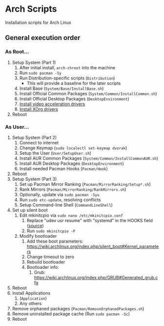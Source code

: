 # Arch Scripts
Installation scripts for Arch Linux

## General execution order

### As Root...

1. Setup System (Part 1)
    1. After initial install, `arch-chroot` into the machine
    2. Run `sudo pacman -Sy`
    3. Run Distribution-specific scripts (`Distribution`)
        * This will provide a baseline for the later scripts
    4. Install Base (`System/Base/InstallBase.sh`)
    5. Install Official Common Packages (`System/Common/InstallCommon.sh`)
    6. Install Official Desktop Packages (`DesktopEnvironment`)
    7. [Install video acceleration drivers](https://wiki.archlinux.org/index.php/Hardware_video_acceleration#Installation)
    8. [Install XOrg drivers](https://wiki.archlinux.org/index.php/xorg#Driver_installation)
2. Reboot

### As User...

1. Setup System (Part 2)
    1. Connect to internet
    2. Change Keymap (`sudo localectl set-keymap dvorak`)
    3. Setup the User (`User/SetupUser.sh`)
    4. Install AUR Common Packages (`System/Common/InstallCommonAUR.sh`)
    5. Install AUR Desktop Packages (`DesktopEnvironment`)
    6. Install needed Pacman Hooks (`Pacman/Hook`)
2. Reboot
3. Setup System (Part 3)
    1. Set up Pacman Mirror Ranking (`Pacman/MirrorRanking/Setup*.sh`)
    2. Rank Mirrors (`Pacman/MirrorRanking/RankMirrors.sh`)
    3. Optionally, update via `sudo pacman -Syu`
    4. Run `sudo etc-update`, resolving conflicts
    5. Setup Command-line Shell (`CommandLineShell`)
4. Set up silent boot
    1. Edit mkinitcpio via `sudo nano /etc/mkinitcpio.conf`
        1. Replace "udev usr resume" with "systemd" in the HOOKS field ([source](https://wiki.archlinux.org/index.php/mkinitcpio#Common_hooks))
        2. Run `sudo mkinitcpio -P`
    2. Modify bootloader
        1. Add these boot parameters: https://wiki.archlinux.org/index.php/silent_boot#Kernel_parameters
        2. Change timeout to zero
        3. Rebuild bootloader
        4. Bootloader info:
            1. Grub: https://wiki.archlinux.org/index.php/GRUB#Generated_grub.cfg
5. Reboot
6. Install Applications
    1. (`Application`)
    2. Any others
7. Remove orphaned packages (`Pacman/RemoveOrphanedPackages.sh`)
8. Remove uninstalled package cache (Run `sudo pacman -Sc`)
9. Reboot
